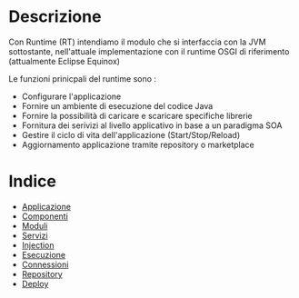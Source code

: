 # Descrizione
Con Runtime (RT) intendiamo il modulo che si interfaccia con la JVM sottostante, nell'attuale implementazione con il runtime OSGI di riferimento (attualmente Eclipse Equinox)

Le funzioni prinicpali del runtime sono : 
* Configurare l'applicazione
* Fornire un ambiente di esecuzione del codice Java
* Fornire la possibilità di caricare e scaricare specifiche librerie
* Fornitura dei serivizi al livello applicativo in base a un paradigma SOA
* Gestire il ciclo di vita dell'applicazione (Start/Stop/Reload)
* Aggiornamento applicazione tramite repository o marketplace

# Indice
- [Applicazione](Sorgenti/MB/DOC/MURUNT_01)
- [Componenti](Sorgenti/MB/DOC/MURUNT_02)
- [Moduli](Sorgenti/MB/DOC/MURUNT_03)
- [Servizi](Sorgenti/MB/DOC/MURUNT_04)
- [Injection](Sorgenti/MB/DOC/MURUNT_05)
- [Esecuzione](Sorgenti/MB/DOC/MURUNT_06)
- [Connessioni](Sorgenti/MB/DOC/MURUNT_07)
- [Repository](Sorgenti/MB/DOC/MURUNT_08)
- [Deploy](Sorgenti/MB/DOC/MURUNT_09)
